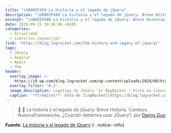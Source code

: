 ```yaml
---
title: "\U0001F4F0 La historia y el legado de jQuery"
description: "\U0001F680 La historia y el legado de jQuery: Breve Historia. Cambios. NuevosFrameworks. ¿Cuándo debemos usar JQuery?, por Danny Guo"
excerpt: "\U0001F680 La historia y el legado de jQuery: Breve Historia. Cambios. NuevosFrameworks. ¿Cuándo debemos usar JQuery?, por Danny Guo"
date: 2019-09-15 19:56:00 +0200
categories:
  - Actualidad
  - Librerías Javascript
link: 'https://blog.logrocket.com/the-history-and-legacy-of-jquery/'
tags:
  - JQuery
  - Angular
  - React
  - Vue
header:
  overlay_image: >-
    https://i0.wp.com/blog.logrocket.com/wp-content/uploads/2019/08/history-legacy-jquery.jpeg
  overlay_filter: '0.2'
  image_description: Logotipo de JQuery `pr ÑpgRpcket | Visto en Ciberninjas
  caption: '**Créditos**: Foto de [LogRocket](https://blog.logrocket.com)'
---
```


> 📰 🚀 La historia y el legado de jQuery: Breve Historia. Cambios. NuevosFrameworks. &iquest;Cu&aacute;ndo debemos usar JQuery?, por [Danny Guo](https://blog.logrocket.com/author/dannyguo/)

**Fuente**\: [La historia y el legado de jQuery](https://blog.logrocket.com/the-history-and-legacy-of-jquery/ "La historia y el legado de jQuery")
{: .notice--info}